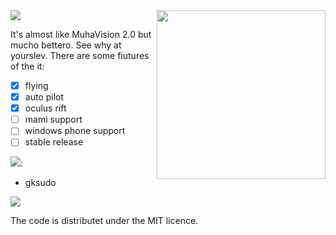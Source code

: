 <img src="http://i.imgur.com/uc282wd.png" width=270 align="right">



<img src="http://i.imgur.com/dezFC7R.gif">

It's almost like MuhaVision 2.0 but mucho bettero. See why at yourslev. There are some fiutures of the it:

- [x] flying
- [x] auto pilot
- [x] oculus rift
- [ ] mami support
- [ ] windows phone support
- [ ] stable release

![](http://www.auplod.com/u/opauld5f883.gif):
 - gksudo

<img src="http://i.imgur.com/aw0QuDg.gif">

The code is distributet under the MIT licence.
